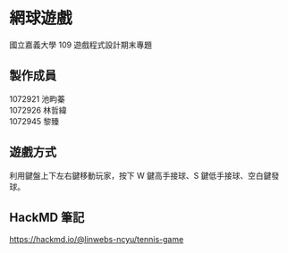 # 網球遊戲
國立嘉義大學 109 遊戲程式設計期末專題  

## 製作成員
1072921 池畇蓁  
1072926 林哲緯  
1072945 黎臻

## 遊戲方式
利用鍵盤上下左右鍵移動玩家，按下 W 鍵高手接球、S 鍵低手接球、空白鍵發球。

## HackMD 筆記
https://hackmd.io/@linwebs-ncyu/tennis-game